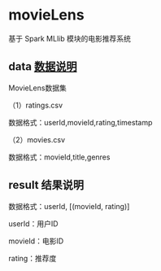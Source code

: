 # movieLens
基于 Spark MLlib 模块的电影推荐系统

## data [数据说明](http://files.grouplens.org/datasets/movielens/ml-latest-small-README.html)

MovieLens数据集

（1）ratings.csv

数据格式：userId,movieId,rating,timestamp


（2）movies.csv

数据格式：movieId,title,genres

## result 结果说明

数据格式：userId, [(movieId, rating)]

userId：用户ID

movieId：电影ID

rating：推荐度
